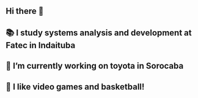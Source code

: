 ## Hi there 👋
## 📚 I study systems analysis and development at Fatec in Indaituba
## 🔭 I’m currently working on toyota in Sorocaba
## 🏀 I like video games and basketball!
<!--
**lu1ydhfatec/lu1ydhfatec** is a ✨ _special_ ✨ repository because its `README.md` (this file) appears on your GitHub profile.

Here are some ideas to get you started:

- 🔭 I’m currently working on toyota in Sorocaba
- 🌱 I’m currently learning ...
- 👯 I’m looking to collaborate on ...
- 🤔 I’m looking for help with ...
- 💬 Ask me about ...
- 📫 How to reach me: ...
- 😄 Pronouns: ...
- ⚡ Fun fact: ...
-->
